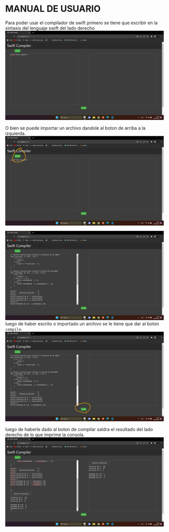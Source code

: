 # MANUAL DE USUARIO

Para poder usar el compilador de swift primero se tiene que escribir en la sintaxis del lenguaje swift del lado derecho
![imagen del compilador](./imagenes/pantalla%20inicial.png)

O bien se puede importar un archivo dandole al boton de arriba a la izquierda.
![imagen del boton](./imagenes/botonArchivo.png)

![imagen del archivo](./imagenes/archivo.png)
luego de haber escrito o importado un archivo se le tiene que dar al boton `compile`.
![imagen del boton compile](./imagenes/botonCompilar.png)

luego de haberle dado al boton de compilar saldra el resultado del lado derecho de lo que imprime la consola.
![imagen de la consola](./imagenes/consola.png)